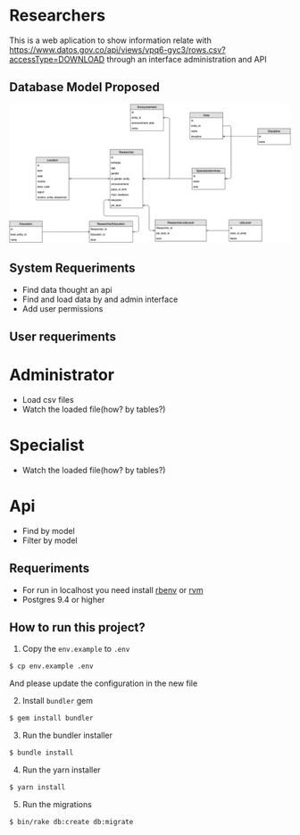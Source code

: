 # Researchers

This is a web aplication to show information relate with https://www.datos.gov.co/api/views/vpq6-gyc3/rows.csv?accessType=DOWNLOAD through an interface administration and API

## Database Model Proposed

![Database model](https://raw.githubusercontent.com/developerfab/researchers/master/analisys/database_model.jpg)

## System Requeriments

* Find data thought an api
* Find and load data by and admin interface
* Add user permissions

## User requeriments

# Administrator

  * Load csv files
  * Watch the loaded file(how? by tables?)

# Specialist

  * Watch the loaded file(how? by tables?)

# Api

  * Find by model
  * Filter by model

## Requeriments

* For run in localhost you need install [rbenv](https://github.com/rbenv/rbenv) or [rvm](https://rvm.io)
* Postgres 9.4 or higher

## How to run this project?

1. Copy the `env.example` to `.env`

```bash
$ cp env.example .env
```

And please update the configuration in the new file

2. Install `bundler` gem

```bash
$ gem install bundler
```

3. Run the bundler installer

```bash
$ bundle install
```

4. Run the yarn installer

```bash
$ yarn install
```

5. Run the migrations

```bash
$ bin/rake db:create db:migrate
```

